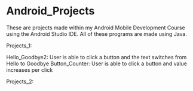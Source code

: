 # Android_Projects

These are projects made within my Android Mobile Development Course using the Android Studio IDE. All of these programs are made using Java.


Projects_1:

  Hello_Goodbye2: User is able to click a button and the text switches from Hello to Goodbye
  Button_Counter: User is able to click a button and value increases per click

Projects_2:
